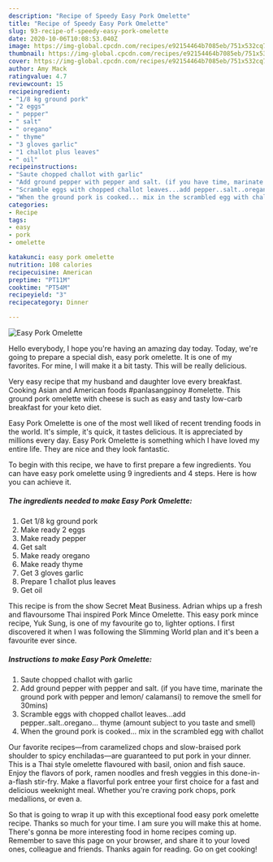 ```yaml
---
description: "Recipe of Speedy Easy Pork Omelette"
title: "Recipe of Speedy Easy Pork Omelette"
slug: 93-recipe-of-speedy-easy-pork-omelette
date: 2020-10-06T10:08:53.040Z
image: https://img-global.cpcdn.com/recipes/e92154464b7085eb/751x532cq70/easy-pork-omelette-recipe-main-photo.jpg
thumbnail: https://img-global.cpcdn.com/recipes/e92154464b7085eb/751x532cq70/easy-pork-omelette-recipe-main-photo.jpg
cover: https://img-global.cpcdn.com/recipes/e92154464b7085eb/751x532cq70/easy-pork-omelette-recipe-main-photo.jpg
author: Amy Mack
ratingvalue: 4.7
reviewcount: 15
recipeingredient:
- "1/8 kg ground pork"
- "2 eggs"
- " pepper"
- " salt"
- " oregano"
- " thyme"
- "3 gloves garlic"
- "1 challot plus leaves"
- " oil"
recipeinstructions:
- "Saute chopped challot with garlic"
- "Add ground pepper with pepper and salt. (if you have time, marinate the ground pork with pepper and lemon/ calamansi) to remove the smell for 30mins)"
- "Scramble eggs with chopped challot leaves...add pepper..salt..oregano... thyme (amount subject to you taste and smell)"
- "When the ground pork is cooked... mix in the scrambled egg with challot"
categories:
- Recipe
tags:
- easy
- pork
- omelette

katakunci: easy pork omelette 
nutrition: 108 calories
recipecuisine: American
preptime: "PT11M"
cooktime: "PT54M"
recipeyield: "3"
recipecategory: Dinner

---
```



![Easy Pork Omelette](https://img-global.cpcdn.com/recipes/e92154464b7085eb/751x532cq70/easy-pork-omelette-recipe-main-photo.jpg)

Hello everybody, I hope you're having an amazing day today. Today, we're going to prepare a special dish, easy pork omelette. It is one of my favorites. For mine, I will make it a bit tasty. This will be really delicious.

Very easy recipe that my husband and daughter love every breakfast. Cooking Asian and American foods #panlasangpinoy #omelette. This ground pork omelette with cheese is such as easy and tasty low-carb breakfast for your keto diet.

Easy Pork Omelette is one of the most well liked of recent trending foods in the world. It's simple, it's quick, it tastes delicious. It is appreciated by millions every day. Easy Pork Omelette is something which I have loved my entire life. They are nice and they look fantastic.


To begin with this recipe, we have to first prepare a few ingredients. You can have easy pork omelette using 9 ingredients and 4 steps. Here is how you can achieve it.

<!--inarticleads1-->

##### The ingredients needed to make Easy Pork Omelette:

1. Get 1/8 kg ground pork
1. Make ready 2 eggs
1. Make ready  pepper
1. Get  salt
1. Make ready  oregano
1. Make ready  thyme
1. Get 3 gloves garlic
1. Prepare 1 challot plus leaves
1. Get  oil


This recipe is from the show Secret Meat Business. Adrian whips up a fresh and flavoursome Thai inspired Pork Mince Omelette. This easy pork mince recipe, Yuk Sung, is one of my favourite go to, lighter options. I first discovered it when I was following the Slimming World plan and it&#39;s been a favourite ever since. 

<!--inarticleads2-->

##### Instructions to make Easy Pork Omelette:

1. Saute chopped challot with garlic
1. Add ground pepper with pepper and salt. (if you have time, marinate the ground pork with pepper and lemon/ calamansi) to remove the smell for 30mins)
1. Scramble eggs with chopped challot leaves...add pepper..salt..oregano... thyme (amount subject to you taste and smell)
1. When the ground pork is cooked... mix in the scrambled egg with challot


Our favorite recipes—from caramelized chops and slow-braised pork shoulder to spicy enchiladas—are guaranteed to put pork in your dinner. This is a Thai style omelette flavoured with basil, onion and fish sauce. Enjoy the flavors of pork, ramen noodles and fresh veggies in this done-in-a-flash stir-fry. Make a flavorful pork entree your first choice for a fast and delicious weeknight meal. Whether you&#39;re craving pork chops, pork medallions, or even a. 

So that is going to wrap it up with this exceptional food easy pork omelette recipe. Thanks so much for your time. I am sure you will make this at home. There's gonna be more interesting food in home recipes coming up. Remember to save this page on your browser, and share it to your loved ones, colleague and friends. Thanks again for reading. Go on get cooking!

